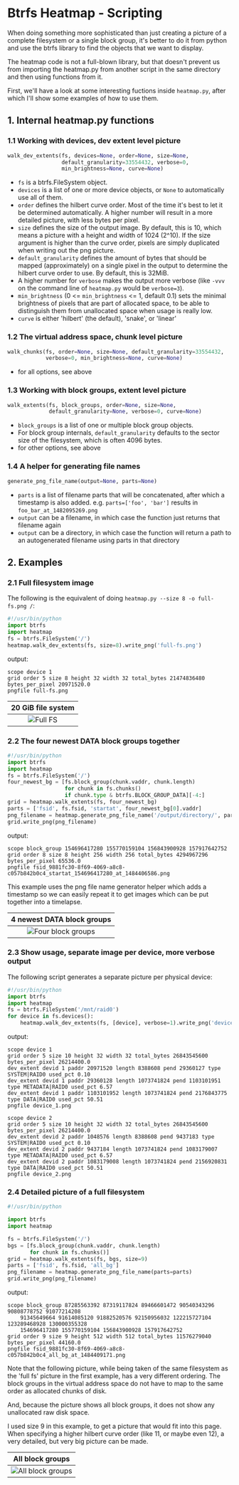 Btrfs Heatmap - Scripting
=========================

When doing something more sophisticated than just creating a picture of a
complete filesystem or a single block group, it's better to do it from python
and use the btrfs library to find the objects that we want to display.

The heatmap code is not a full-blown library, but that doesn't prevent us from
importing the heatmap.py from another script in the same directory and then
using functions from it.

First, we'll have a look at some interesting fuctions inside `heatmap.py`,
after which I'll show some examples of how to use them.

## 1. Internal heatmap.py functions

### 1.1 Working with devices, dev extent level picture

```python
walk_dev_extents(fs, devices=None, order=None, size=None,
                 default_granularity=33554432, verbose=0,
                 min_brightness=None, curve=None)
```

 * `fs` is a btrfs.FileSystem object.
 * `devices` is a list of one or more device objects, or `None` to
   automatically use all of them.
 * `order` defines the hilbert curve order. Most of the time it's best to let
   it be determined automatically. A higher number will result in a more
   detailed picture, with less bytes per pixel.
 * `size` defines the size of the output image. By default, this is 10, which
   means a picture with a height and width of 1024 (2^10). If the size argument
   is higher than the curve order, pixels are simply duplicated when writing
   out the png picture.
 * `default_granularity` defines the amount of bytes that should be mapped
   (approximately) on a single pixel in the output to determine the hilbert
   curve order to use. By default, this is 32MiB.
 * A higher number for `verbose` makes the output more verbose (like `-vvv` on
   the command line of `heatmap.py` would be `verbose=3`).
 * `min_brightness` (0 <= `min_brightness` <= 1, default 0.1) sets the minimal
   brightness of pixels that are part of allocated space, to be able to
   distinguish them from unallocated space when usage is really low.
 * `curve` is either 'hilbert' (the default), 'snake', or 'linear'

### 1.2 The virtual address space, chunk level picture

```python
walk_chunks(fs, order=None, size=None, default_granularity=33554432,
            verbose=0, min_brightness=None, curve=None)
```

  * for all options, see above

### 1.3 Working with block groups, extent level picture

```python
walk_extents(fs, block_groups, order=None, size=None,
             default_granularity=None, verbose=0, curve=None)
```

 * `block_groups` is a list of one or multiple block group objects.
 * For block group internals, `default_granularity` defaults to the sector size
   of the filesystem, which is often 4096 bytes.
 * for other options, see above

### 1.4 A helper for generating file names

```python
generate_png_file_name(output=None, parts=None)
```

 * `parts` is a list of filename parts that will be concatenated, after which a
   timestamp is also added.  e.g. `parts=['foo', 'bar']` results in
   `foo_bar_at_1482095269.png`
 * `output` can be a filename, in which case the function just returns that
   filename again
 * `output` can be a directory, in which case the function will return a path
   to an autogenerated filename using parts in that directory

## 2. Examples

### 2.1 Full filesystem image

The following is the equivalent of doing `heatmap.py --size 8 -o full-fs.png /`:

```python
#!/usr/bin/python
import btrfs
import heatmap
fs = btrfs.FileSystem('/')
heatmap.walk_dev_extents(fs, size=8).write_png('full-fs.png')
```

output:
```
scope device 1
grid order 5 size 8 height 32 width 32 total_bytes 21474836480 bytes_per_pixel 20971520.0
pngfile full-fs.png
```

20 GiB file system    |
:-------------------------:|
![Full FS](scripting/full-fs.png) |

### 2.2 The four newest DATA block groups together

```python
#!/usr/bin/python
import btrfs
import heatmap
fs = btrfs.FileSystem('/')
four_newest_bg = [fs.block_group(chunk.vaddr, chunk.length)
                  for chunk in fs.chunks()
                  if chunk.type & btrfs.BLOCK_GROUP_DATA][-4:]
grid = heatmap.walk_extents(fs, four_newest_bg)
parts = ['fsid', fs.fsid, 'startat', four_newest_bg[0].vaddr]
png_filename = heatmap.generate_png_file_name('/output/directory/', parts=parts)
grid.write_png(png_filename)
```

output:
```
scope block_group 154696417280 155770159104 156843900928 157917642752
grid order 8 size 8 height 256 width 256 total_bytes 4294967296 bytes_per_pixel 65536.0
pngfile fsid_9881fc30-8f69-4069-a8c8-c057b842b0c4_startat_154696417280_at_1484406586.png
```

This example uses the png file name generator helper which adds a timestamp so
we can easily repeat it to get images which can be put together into a timelapse.

4 newest DATA block groups    |
:-------------------------:|
![Four block groups](scripting/4-highest.png) |

### 2.3 Show usage, separate image per device, more verbose output

The following script generates a separate picture per physical device:

```python
#!/usr/bin/python
import btrfs
import heatmap
fs = btrfs.FileSystem('/mnt/raid0')
for device in fs.devices():
    heatmap.walk_dev_extents(fs, [device], verbose=1).write_png('device_%s.png' % device.devid)
```

output:
```
scope device 1
grid order 5 size 10 height 32 width 32 total_bytes 26843545600 bytes_per_pixel 26214400.0
dev_extent devid 1 paddr 20971520 length 8388608 pend 29360127 type SYSTEM|RAID0 used_pct 0.10
dev_extent devid 1 paddr 29360128 length 1073741824 pend 1103101951 type METADATA|RAID0 used_pct 6.57
dev_extent devid 1 paddr 1103101952 length 1073741824 pend 2176843775 type DATA|RAID0 used_pct 50.51
pngfile device_1.png

scope device 2
grid order 5 size 10 height 32 width 32 total_bytes 26843545600 bytes_per_pixel 26214400.0
dev_extent devid 2 paddr 1048576 length 8388608 pend 9437183 type SYSTEM|RAID0 used_pct 0.10
dev_extent devid 2 paddr 9437184 length 1073741824 pend 1083179007 type METADATA|RAID0 used_pct 6.57
dev_extent devid 2 paddr 1083179008 length 1073741824 pend 2156920831 type DATA|RAID0 used_pct 50.51
pngfile device_2.png
```

### 2.4 Detailed picture of a full filesystem

```python
#!/usr/bin/python

import btrfs
import heatmap

fs = btrfs.FileSystem('/')
bgs = [fs.block_group(chunk.vaddr, chunk.length)
       for chunk in fs.chunks()]
grid = heatmap.walk_extents(fs, bgs, size=9)
parts = ['fsid', fs.fsid, 'all_bg']
png_filename = heatmap.generate_png_file_name(parts=parts)
grid.write_png(png_filename)
```

output:
```
scope block_group 87285563392 87319117824 89466601472 90540343296 90808778752 91077214208
    91345649664 91614085120 91882520576 92150956032 122215727104 123289468928 130000355328
    154696417280 155770159104 156843900928 157917642752
grid order 9 size 9 height 512 width 512 total_bytes 11576279040 bytes_per_pixel 44160.0
pngfile fsid_9881fc30-8f69-4069-a8c8-c057b842b0c4_all_bg_at_1484409171.png
```

Note that the following picture, while being taken of the same filesystem as the 'full fs'
picture in the first example, has a very different ordering. The block groups in the virtual
address space do not have to map to the same order as allocated chunks of disk.

And, because the picture shows all block groups, it does not show any
unallocated raw disk space.

I used size 9 in this example, to get a picture that would fit into this page.
When specifying a higher hilbert curve order (like 11, or maybe even 12), a
very detailed, but very big picture can be made.

All block groups    |
:-------------------------:|
![All block groups](scripting/all-bg.png) |
